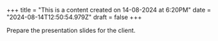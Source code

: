 +++
title = "This is a content created on 14-08-2024 at 6:20PM"
date = "2024-08-14T12:50:54.979Z"
draft = false
+++

  Prepare the presentation slides for the client.
        